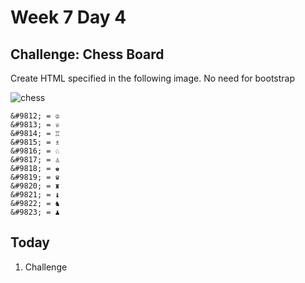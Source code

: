# Week 7 Day 4

## Challenge: Chess Board

Create HTML specified in the following image. No need for bootstrap

![chess](http://designindevelopment.com/wp-content/uploads/2010/04/chessboard.jpg)

```
&#9812; = ♔
&#9813; = ♕
&#9814; = ♖
&#9815; = ♗
&#9816; = ♘
&#9817; = ♙
&#9818; = ♚
&#9819; = ♛
&#9820; = ♜
&#9821; = ♝
&#9822; = ♞
&#9823; = ♟
```

## Today

1. Challenge

